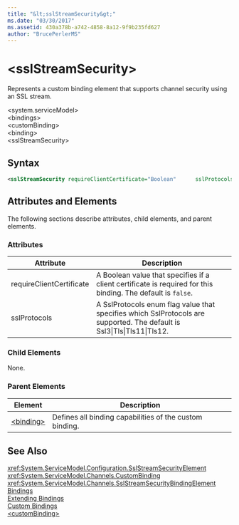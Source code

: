 ```yaml
---
title: "&lt;sslStreamSecurity&gt;"
ms.date: "03/30/2017"
ms.assetid: 430a378b-a742-4858-8a12-9f9b235fd627
author: "BrucePerlerMS"
---
```

# &lt;sslStreamSecurity&gt;
Represents a custom binding element that supports channel security using an SSL stream.  
  
 \<system.serviceModel>  
\<bindings>  
\<customBinding>  
\<binding>  
\<sslStreamSecurity>  
  
## Syntax  
  
```xml  
<sslStreamSecurity requireClientCertificate="Boolean"      sslProtocols="Ssl3|Tls|Tls11|Tls12" />  
```  
  
## Attributes and Elements  
 The following sections describe attributes, child elements, and parent elements.  
  
### Attributes  
  
|Attribute|Description|  
|---------------|-----------------|  
|requireClientCertificate|A Boolean value that specifies if a client certificate is required for this binding. The default is `false`.|  
|sslProtocols|A SslProtocols enum flag value that specifies which SslProtocols are supported. The default is Ssl3&#124;Tls&#124;Tls11&#124;Tls12.|  
  
### Child Elements  
 None.  
  
### Parent Elements  
  
|Element|Description|  
|-------------|-----------------|  
|[\<binding>](../../../../../docs/framework/misc/binding.md)|Defines all binding capabilities of the custom binding.|  
  
## See Also  
 <xref:System.ServiceModel.Configuration.SslStreamSecurityElement>  
 <xref:System.ServiceModel.Channels.CustomBinding>  
 <xref:System.ServiceModel.Channels.SslStreamSecurityBindingElement>  
 [Bindings](../../../../../docs/framework/wcf/bindings.md)  
 [Extending Bindings](../../../../../docs/framework/wcf/extending/extending-bindings.md)  
 [Custom Bindings](../../../../../docs/framework/wcf/extending/custom-bindings.md)  
 [\<customBinding>](../../../../../docs/framework/configure-apps/file-schema/wcf/custombinding.md)
